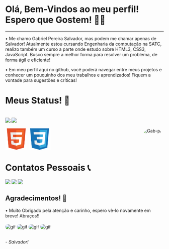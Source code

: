  <h1> Olá, Bem-Vindos ao meu perfil! Espero que Gostem! 👋😁</h1>
 <hr>
<p> • Me chamo Gabriel Pereira Salvador, mas podem me chamar apenas de Salvador! Atualmente estou cursando Engenharia da computação na SATC, realizo também um curso a parte onde estudo sobre HTML3, CSS3, JavaScript. Busco sempre a melhor forma para resolver um problema, de forma ágil e eficiente!
 
 • Em meu perfil aqui no github, você poderá navegar entre meus projetos e conhecer um pouquinho dos meu trabalhos e aprendizados! Fiquem a vontade para sugestões e críticas!</p>

<h1> Meus Status! 📍</h1>

<div style="display: inline_block"><br>
<a href="https://github.com/gepeese/github-readme-stats">
<img height="230em" align="center" src="https://github-readme-stats.vercel.app/api?username=gepeese&count_private=true&theme=radical" />
</a>
<a href="https://github.com/gepeese/github-readme-stats">
<img height="230em" align="center" src="https://github-readme-stats.vercel.app/api/top-langs/?username=gepeese&size_weight=0&count_weight=1&theme=radical" />
</a> 
 </div>


<div style="display: inline_block"><br>
  <img align="center" alt="Salvador-HTML" height="70" width="70" src="https://raw.githubusercontent.com/devicons/devicon/master/icons/html5/html5-original.svg">
  <img align="center" alt="Salvador-CSS" height="70" width="70" src="https://raw.githubusercontent.com/devicons/devicon/master/icons/css3/css3-original.svg">
<img align="right" alt="Gab-pic" height="150" style="border-radius:50px;"
src="https://user-images.githubusercontent.com/125311016/235806368-4f567ca7-7850-480e-8dfa-8133e149d93d.jpeg">
  </div>
  
  
  
  <h1> Contatos Pessoais 📞</h1>
  
  <div>
  
  <a href="https://www.linkedin.com/in/gabriel-salvador-a81070266" target="_blank"><img src="https://img.shields.io/badge/-LinkedIn-%230077B5?style=for-the-badge&logo=linkedin&logoColor=white" target="_blank"></a> 
   <a href = "mailto:gabrielfutebolops@gmail.com"><img src="https://img.shields.io/badge/-Gmail-%23333?style=for-the-badge&logo=gmail&logoColor=white" target="_blank"></a>
   <a href="https://wa.me/5548996614428" target="_blank"><img src="https://img.shields.io/badge/WhatsApp-25D366?style=for-the-badge&logo=whatsapp&logoColor=white" target="_blank"> 
   </a>
  
  </div>
  
  <h2> Agradecimentos! 🤝</h2>
  • Muito Obrigado pela atenção e carinho, espero vê-lo novamente em breve!
  Abraços!!
  
  <div style="display: inline_block"><br>
  <img align="center" alt="gif" height="150em" style="border-radius:50px;"
src="https://user-images.githubusercontent.com/125311016/235811208-38e19070-c5b9-45d1-b81e-8ac03261d473.gif">
  <img align="center" alt="gif" height="150em" style="border-radius:50px;"
src="https://user-images.githubusercontent.com/125311016/236643764-f4277fcf-78c4-41a1-85dd-b5091409288a.jpg">
<img align="center" alt="gif" height="150em" style="border-radius:50px;"
src="https://user-images.githubusercontent.com/125311016/236643950-d8179def-4978-4dbc-b832-6261b389d768.jpg">
<img align="center" alt="gif" height="150em" style="border-radius:50px;"
src="https://user-images.githubusercontent.com/125311016/236643977-ed7b09c9-c3e4-47f0-a06c-8dfe98041268.jpg">
 </div>
 <br>
 
 <p>
 <i> - Salvador!<i>
</p>

  
  <!-- (https://github.com/gepeese/gepeese/blob/output/github-contribution-grid-snake.svg) -->
  
  
  
  
 
  
 
  


           
          
          
          
          

    

